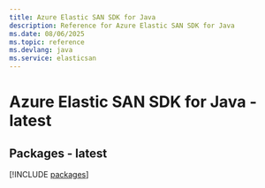 ```yaml
---
title: Azure Elastic SAN SDK for Java
description: Reference for Azure Elastic SAN SDK for Java
ms.date: 08/06/2025
ms.topic: reference
ms.devlang: java
ms.service: elasticsan
---
```

# Azure Elastic SAN SDK for Java - latest
## Packages - latest
[!INCLUDE [packages](elastic-san-index.md)]